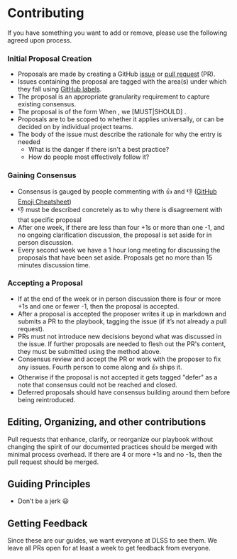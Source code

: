 # Contributing

If you have something you want to add or remove, please use the following agreed upon process.

### Initial Proposal Creation
 - Proposals are made by creating a GitHub [issue](https://help.github.com/articles/creating-an-issue/) or [pull request](https://help.github.com/articles/creating-a-pull-request/) (PR).
 - Issues containing the proposal are tagged with the area(s) under which they fall using [GitHub labels](https://github.com/sul-dlss/DeveloperPlaybook/labels).
 - The proposal is an appropriate granularity requirement to capture existing consensus.
 - The proposal is of the form When <doing activity>, we [MUST|SHOULD] <use described approach>.
 - Proposals are to be scoped to whether it applies universally, or can be decided on by individual project teams.
 - The body of the issue must describe the rationale for why the entry is needed
   - What is the danger if there isn't a best practice?
   - How do people most effectively follow it?
  
### Gaining Consensus
 - Consensus is gauged by people commenting with :+1: and :-1: ([GitHub Emoji Cheatsheet](http://www.emoji-cheat-sheet.com/))
 - :-1: must be described concretely as to why there is disagreement with that specific proposal
 - After one week, if there are less than four +1s or more than one -1, and no ongoing clarification discussion, the proposal is set aside for in person discussion.
 - Every second week we have a 1 hour long meeting for discussing the proposals that have been set aside.  Proposals get no more than 15 minutes discussion time.

### Accepting a Proposal
 - If at the end of the week or in person discussion there is four or more +1s and one or fewer -1, then the proposal is accepted.
 - After a proposal is accepted the proposer writes it up in markdown and submits a PR to the playbook, tagging the issue (if it’s not already a pull request).
 - PRs must not introduce new decisions beyond what was discussed in the issue.  If further proposals are needed to flesh out the PR's content, they must be submitted using the method above.
 - Consensus review and accept the PR or work with the proposer to fix any issues. Fourth person to come along and :+1: ships it.
 - Otherwise if the proposal is not accepted it gets tagged "defer" as a note that consensus could not be reached and closed.
 - Deferred proposals should have consensus building around them before being reintroduced.

## Editing, Organizing, and other contributions

Pull requests that enhance, clarify, or reorganize our playbook without changing the spirit of our documented practices should be merged with minimal process overhead. If there are 4 or more +1s and no -1s, then the pull request should be merged.

## Guiding Principles

 - Don’t be a jerk :smiley:

## Getting Feedback

Since these are our guides, we want everyone at DLSS to see them. We leave all PRs open for at least a week to get feedback from everyone.
